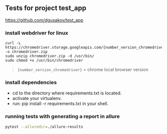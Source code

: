 ## Tests for project test_app
https://github.com/dgusakov/test_app

### install webdriver for linux
```
curl -L https://chromedriver.storage.googleapis.com/{number_version_chromedriver}/chromedriver_linux64.zip -o chromedriver.zip
sudo unzip chromedriver.zip -d /usr/bin/
sudo chmod +x /usr/bin/chromedriver
```
> `{number_version_chromedriver}` = chrome local browser version

### install dependencies
- cd to the directory where requirements.txt is located.
- activate your virtualenv.
- run: pip install -r requirements.txt in your shell.

### running tests with generating a report in allure
```bash
pytest --alluredir=./allure-results
```